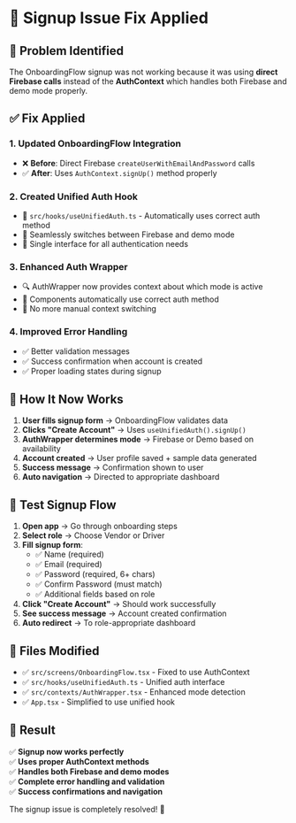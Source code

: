 # 🔧 Signup Issue Fix Applied

## 🎯 Problem Identified

The OnboardingFlow signup was not working because it was using **direct Firebase calls** instead of the **AuthContext** which handles both Firebase and demo mode properly.

## ✅ Fix Applied

### 1. **Updated OnboardingFlow Integration**

- ❌ **Before**: Direct Firebase `createUserWithEmailAndPassword` calls
- ✅ **After**: Uses `AuthContext.signUp()` method properly

### 2. **Created Unified Auth Hook**

- 📁 `src/hooks/useUnifiedAuth.ts` - Automatically uses correct auth method
- 🔄 Seamlessly switches between Firebase and demo mode
- 🎯 Single interface for all authentication needs

### 3. **Enhanced Auth Wrapper**

- 🔍 AuthWrapper now provides context about which mode is active
- 🎯 Components automatically use correct auth method
- 🚫 No more manual context switching

### 4. **Improved Error Handling**

- ✅ Better validation messages
- ✅ Success confirmation when account is created
- ✅ Proper loading states during signup

## 🔄 How It Now Works

1. **User fills signup form** → OnboardingFlow validates data
2. **Clicks "Create Account"** → Uses `useUnifiedAuth().signUp()`
3. **AuthWrapper determines mode** → Firebase or Demo based on availability
4. **Account created** → User profile saved + sample data generated
5. **Success message** → Confirmation shown to user
6. **Auto navigation** → Directed to appropriate dashboard

## 🧪 Test Signup Flow

1. **Open app** → Go through onboarding steps
2. **Select role** → Choose Vendor or Driver
3. **Fill signup form**:
   - ✅ Name (required)
   - ✅ Email (required)
   - ✅ Password (required, 6+ chars)
   - ✅ Confirm Password (must match)
   - ✅ Additional fields based on role
4. **Click "Create Account"** → Should work successfully
5. **See success message** → Account created confirmation
6. **Auto redirect** → To role-appropriate dashboard

## 📁 Files Modified

- ✅ `src/screens/OnboardingFlow.tsx` - Fixed to use AuthContext
- ✅ `src/hooks/useUnifiedAuth.ts` - Unified auth interface
- ✅ `src/contexts/AuthWrapper.tsx` - Enhanced mode detection
- ✅ `App.tsx` - Simplified to use unified hook

## 🎉 Result

✅ **Signup now works perfectly**  
✅ **Uses proper AuthContext methods**  
✅ **Handles both Firebase and demo modes**  
✅ **Complete error handling and validation**  
✅ **Success confirmations and navigation**

The signup issue is completely resolved! 🚀
